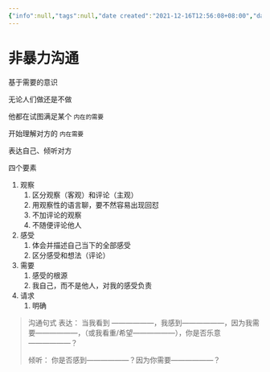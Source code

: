 ```yaml
---
{"info":null,"tags":null,"date created":"2021-12-16T12:56:08+08:00","date modified":"2024-04-18T12:52:29+08:00","dg-publish":true,"view-date":"2024-03-08","view-count":1,"permalink":"/card/非暴力沟通/","dgPassFrontmatter":true,"noteIcon":"2","created":"2021-12-16T12:56:08+08:00","updated":"2024-04-18T12:52:29+08:00"}
---
```



# 非暴力沟通

基于需要的意识

无论人们做还是不做

他都在试图满足某个 `内在的需要` 

开始理解对方的 `内在需要`

表达自己、倾听对方

四个要素
1. 观察
	1. 区分观察（客观）和评论（主观）
	2. 用观察性的语言聊，要不然容易出现回怼
	3. 不加评论的观察
	4. 不随便评论他人
2. 感受
	1. 体会并描述自己当下的全部感受
	2. 区分感受和想法（评论）
3. 需要
	1. 感受的根源
	2. 我自己，而不是他人，对我的感受负责
4. 请求
	1. 明确

> 沟通句式
> 表达：
> 当我看到 ——————，我感到——————，因为我需要——————，（或我看重/希望——————），你是否乐意——————？ 
> 
> 倾听：
> 你是否感到——————？因为你需要——————？
